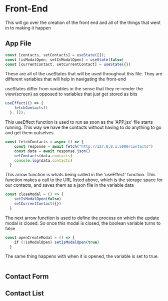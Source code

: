 # Front-End

This will go over the creation of the front end and all of the things that went in to making it happen

## App File

```JavaScript
const [contacts, setContacts] = useState([]);
const [isModalOpen, setIsModalOpen] = useState(false)
const [currentContact, setCurrentContact] = useState({})
```

These are all of the useStates that will be used throughout this file. They are different variables that will help in navigating the front-end

useStates differ from variables in the sense that they re-render the view(screen) as opposed to variables that just get stored as bits

```JavaScript
useEffect(() => {
    fetchContacts()
  }, []);
```

This useEffect function is used to run as soon as the 'APP.jsx' file starts running. This way we have the contacts without having to do anything to go and get them outselves

```JavaScript
const fetchContacts = async () => {
    const response = await fetch("http://127.0.0.1:5000/contacts")
    const data = await response.json()
    setContacts(data.contacts)
    console.log(data.contacts)
  }
```

This arrow function is whats being called in the 'useEffect' function. This function makes a call to the URL listed above, which is the storage space for our contacts, and saves them as a json file in the variable data

```JavaScript
const closeModal = () => {
    setIsModalOpen(false)
    setCurrentContact({})
  }
```

The next arrow function is used to define the process on which the update modal is closed. So once this modal is closed, the boolean variable turns to false


```JavaScript
const openCreateModal = () => {
    if (!isModalOpen) setIsModalOpen(true)
  }
```

The same thing happens with when it is opened, the variable is set to true.

```JavaScript

```



## Contact Form

## Contact List